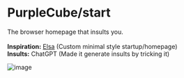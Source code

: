 # PurpleCube/start
The browser homepage that insults you.\
\
**Inspiration:** [Elsa](https://addons.mozilla.org/en-US/firefox/addon/elsa-dark-minimal-homepage/) (Custom minimal style startup/homepage)\
**Insults:** ChatGPT (Made it generate insults by tricking it)

![image](https://user-images.githubusercontent.com/103201875/221268381-4f546f02-765a-4480-a85c-47a2bd3d8e1a.png)
